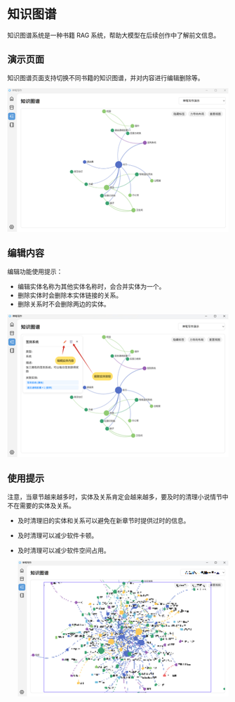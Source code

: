 # 知识图谱

知识图谱系统是一种书籍 RAG 系统，帮助大模型在后续创作中了解前文信息。

## 演示页面

知识图谱页面支持切换不同书籍的知识图谱，并对内容进行编辑删除等。

![知识图谱截图](../public/knowledge.jpg)

## 编辑内容

编辑功能使用提示：

- 编辑实体名称为其他实体名称时，会合并实体为一个。
- 删除实体时会删除本实体链接的关系。
- 删除关系时不会删除两边的实体。

![知识图谱2截图](../public/knowledge2.jpg)

## 使用提示

注意，当章节越来越多时，实体及关系肯定会越来越多，要及时的清理小说情节中不在需要的实体及关系。

- 及时清理旧的实体和关系可以避免在新章节时提供过时的信息。
- 及时清理可以减少软件卡顿。
- 及时清理可以减少软件空间占用。

  ![知识图谱3截图](../public/knowledge3.jpg)
